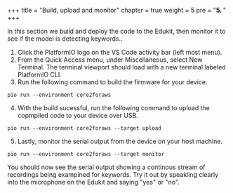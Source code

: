 +++
title = "Build, upload and monitor"
chapter = true
weight = 5
pre = "<b>5. </b>"
+++

In this section we build and deploy the code to the Edukit, then monitor it to see if the model is detecting keywords..  

1. Click the PlatformIO logo on the VS Code activity bar (left most menu).
2. From the Quick Access menu, under Miscellaneous, select New Terminal. The terminal viewport should load with a new terminal labeled PlatformIO CLI.
3. Run the following command to build the firmware for your device.
```
pio run --environment core2foraws
```
4. With the build sucessful, run the following command to upload the copmpiled code to your device over USB.
```
pio run --environment core2foraws --target upload
```
5. Lastly, monitor the serial output from the device on your host machine.
```
pio run --environment core2foraws --target monitor
```
You should now see the serial output showing a continous stream of recordings being exampined for keywords.  Try it out by speakling clearly into the microphone on the Edukit and saying "yes" or "no".